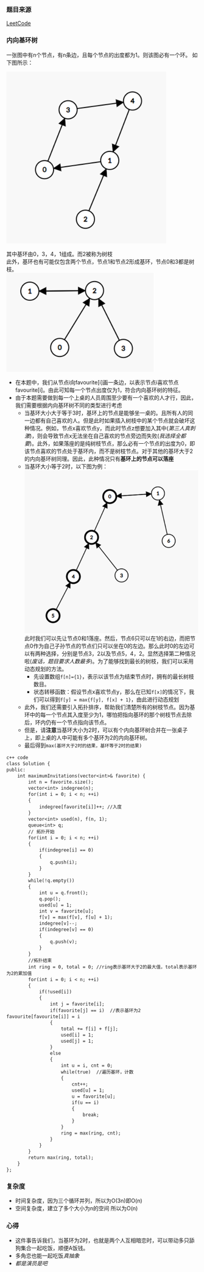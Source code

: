 ### 题目来源
[LeetCode](https://leetcode.cn/problems/maximum-employees-to-be-invited-to-a-meeting/description/?envType=daily-question&envId=2023-11-01)

### 内向基环树
一张图中有n个节点，有n条边，且每个节点的出度都为1。则该图必有一个环。 如下图所示：

![Alt text](./image/2127-1.png)

其中基环由0，3，4，1组成。而2被称为树枝  
此外，基环也有可能仅包含两个节点，节点1和节点2形成基环，节点0和3都是树枝。  
![Alt text](./image/2127-2.png)    

- 在本题中，我们从节点i向favourite[i]画一条边，以表示节点i喜欢节点favourite[i]。由此可知每一个节点出度仅为1，符合内向基环树的特征。  
- 由于本题需要做到每一个上桌的人员周围至少要有一个喜欢的人才行，因此，我们需要根据内向基环树不同的类型进行考虑
  - 当基环大小大于等于3时，基环上的节点是能够坐一桌的。且所有人的同一边都有自己喜欢的人。但是此时如果插入树枝中的某个节点就会破坏这种情况。例如，节点x喜欢节点y，而此时节点z想要加入其中(*第三人真刺激*)，则会导致节点x无法坐在自己喜欢的节点旁边而失败(*我选择全都要*)。此外，如果落座的是纯树枝节点，那么必有一个节点的出度为0，即该节点喜欢的节点处于基环内，而不是树枝节点。对于其他的基环大于2的内向基环树同理。因此，此种情况只有**基环上的节点可以落座**
  - 当基环大小等于2时，以下图为例：  
  ![Alt text](./image/2127-3.png)  
    此时我们可以先让节点0和1落座。然后，节点6只可以在1的右边，而把节点0作为自己子孙节点的节点们只可以坐在0的左边。那么此时0的左边可以有两种选择，分别是节点3，2以及节点5，4，2。显然选择第二种情况啦(*废话，题目要求人数最多*)。为了能够找到最长的树枝，我们可以采用动态规划的方法。
    - 先设置数组`f[n]={1}`，表示以该节点为结束节点时，拥有的最长树枝数目。
    - 状态转移函数：假设节点x喜欢节点y，那么在已知`f[x]`的情况下，我们可以得到`f[y] = max{f[y], f[x] + 1}`，由此进行动态规划
  - 此外，我们还需要引入拓扑排序，帮助我们清楚所有的树枝节点。因为基环中的每一个节点其入度至少为1，哪怕把指向基环的那个树枝节点去除后，环内仍有一个节点指向该节点。
  - 但是，请**注意**当基环大小为2时，可以有个内向基环树合并在一张桌子上，即上桌的人中可能有多个基环为2的内向基环树。
  - 最后得到`max(基环大于2时的结果，基环等于2时的结果)`
  
```
c++ code
class Solution {
public:
    int maximumInvitations(vector<int>& favorite) {
        int n = favorite.size();
        vector<int> indegree(n);
        for(int i = 0; i < n; ++i)
        {
            indegree[favorite[i]]++; //入度
        }
        vector<int> used(n), f(n, 1);
        queue<int> q;
        // 拓扑开始
        for(int i = 0; i < n; ++i)
        {
            if(indegree[i] == 0)
            {
                q.push(i);  
            }
        }
        while(!q.empty())
        {
            int u = q.front();
            q.pop();
            used[u] = 1;
            int v = favorite[u];
            f[v] = max(f[v], f[u] + 1);
            indegree[v]--;
            if(indegree[v] == 0)
            {
                q.push(v);
            }
        }
        //拓扑结束
        int ring = 0, total = 0; //ring表示基环大于2的最大值，total表示基环为2的累加值
        for(int i = 0; i < n; ++i)
        {
            if(!used[i])
            {
                int j = favorite[i];
                if(favorite[j] == i)  //表示基环为2 favourite[favourite[i]] = i
                {
                    total += f[i] + f[j];
                    used[i] = 1;
                    used[j] = 1;
                }
                else
                {
                    int u = i, cnt = 0;
                    while(true)  //遍历基环，计数
                    {
                        cnt++;
                        used[u] = 1;
                        u = favorite[u]; 
                        if(u == i)
                        {
                            break;
                        }
                    }
                    ring = max(ring, cnt);
                }
            }
        }
        return max(ring, total);
    }
};

```

### 复杂度
- 时间复杂度，因为三个循环并列，所以为O(3n)即O(n)
- 空间复杂度，建立了多个大小为n的空间 所以为O(n)


### 心得
- 这件事告诉我们，当基环为2时，也就是两个人互相暗恋时，可以带动多只舔狗集合一起吃饭，顺便A饭钱。
- 多角恋也能一起吃饭*真抽象*
- *都是演员是吧*
